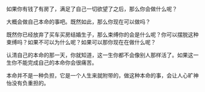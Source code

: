 如果你有钱了有房了，满足了自己一切欲望了之后，那么你会做什么呢？

大概会做自己本命的事吧。既然如此，那么你现在可以做吗？

既然你已经放弃了买车买房结婚生子，那么束缚你的会是什么呢？你可以摆脱这种束缚吗？如果不可以为什么呢？如果可以那你现在在做什么呢？

认清自己的本命的那一天，你就知道，这一生你都不会像别人那样活了。如果这一生你不能完成自己的本命你会很痛苦。

本命并不是一种负担，它是一个人生来就附带的，做这种本命的事，会让人心旷神怡没有负重担的。